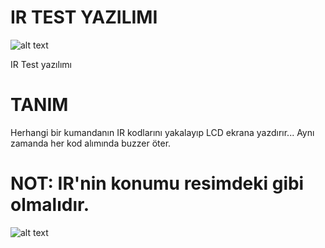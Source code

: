 IR TEST YAZILIMI 
===========================================

![alt text](https://github.com/CNRIoT/CNR_Duino/blob/master/resimler/IR_KOD.jpg)

IR Test yazılımı

# TANIM
Herhangi bir kumandanın IR kodlarını yakalayıp LCD ekrana yazdırır... 
Aynı zamanda her kod alımında buzzer öter. 

# NOT: IR'nin konumu resimdeki gibi olmalıdır.  
![alt text](https://github.com/CNRIoT/CNR_Duino/blob/master/resimler/IR.jpg)

